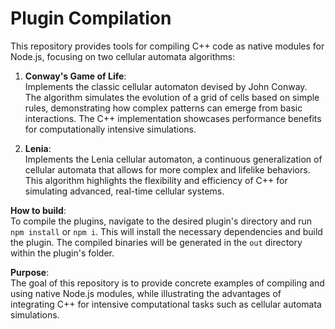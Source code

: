 # Plugin Compilation
This repository provides tools for compiling C++ code as native modules for Node.js, focusing on two cellular automata algorithms:

1. **Conway's Game of Life**:  
    Implements the classic cellular automaton devised by John Conway. The algorithm simulates the evolution of a grid of cells based on simple rules, demonstrating how complex patterns can emerge from basic interactions. The C++ implementation showcases performance benefits for computationally intensive simulations.


2. **Lenia**:  
    Implements the Lenia cellular automaton, a continuous generalization of cellular automata that allows for more complex and lifelike behaviors. This algorithm highlights the flexibility and efficiency of C++ for simulating advanced, real-time cellular systems.

**How to build**:   
To compile the plugins, navigate to the desired plugin's directory and run `npm install` or `npm i`.
This will install the necessary dependencies and build the plugin.
The compiled binaries will be generated in the `out` directory within the plugin's folder.

**Purpose**:  
The goal of this repository is to provide concrete examples of compiling and using native Node.js modules, while illustrating the advantages of integrating C++ for intensive computational tasks such as cellular automata simulations.
